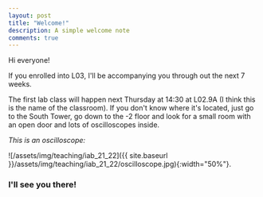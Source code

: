 ```yaml
---
layout: post
title: "Welcome!"
description: A simple welcome note 
comments: true
---
```


Hi everyone!

If you enrolled into L03, I'll be accompanying you through out the next 7 weeks.

The first lab class will happen next Thursday at 14:30 at L02.9A (I think this is the name of the classroom). If you don't know where it's located, just go to the South Tower, go down to the -2 floor and look for a small room with an open door and lots of oscilloscopes inside.

*This is an oscilloscope:*

![/assets/img/teaching/iab_21_22]({{ site.baseurl }}/assets/img/teaching/iab_21_22/oscilloscope.jpg){:width="50%"}.

### I'll see you there!